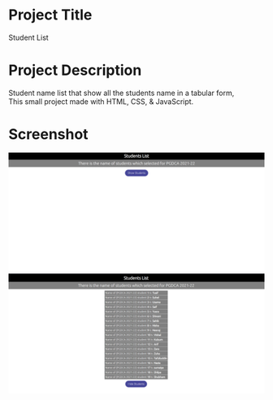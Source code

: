 # Project Title
Student List

# Project Description
Student name list that show all the students name in a tabular form,\
This small project made with HTML, CSS, & JavaScript.


# Screenshot

![App screenshot](img/redme1.png)
![App screenshot](img/redme2.png)